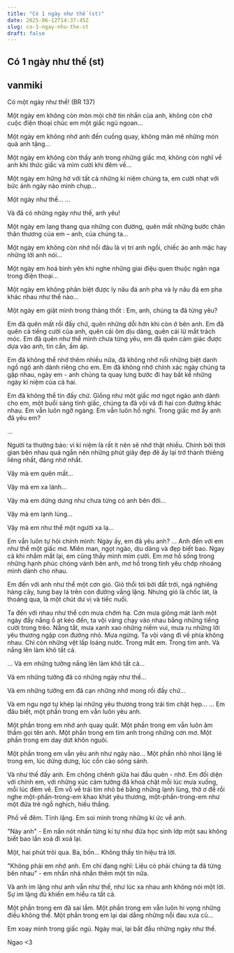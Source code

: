 ```yaml
---
title: "Có 1 ngày như thế (st)"
date: 2025-06-12T14:37:45Z
slug: co-1-ngay-nhu-the-st
draft: false
---
```


## Có 1 ngày như thế (st)

## vanmiki

Có một ngày như thế! (BR 137)

Một ngày em không còn mòn mỏi chờ tin nhắn của anh, không còn chờ cuộc điện thoại chúc em một giấc ngủ ngoan...

Một ngày em không nhớ anh đến cuồng quay, không mân mê những món quà anh tặng...

Một ngày em không còn thấy anh trong những giấc mơ, không còn nghĩ về anh khi thức giấc và mỉm cười khi đêm về...

Một ngày em hững hờ với tất cả những kỉ niệm chúng ta, em cười nhạt với bức ảnh ngày nào mình chụp...

Một ngày như thế…
…

Và đã có những ngày như thế, anh yêu!

Một ngày em lang thang qua những con đường, quên mất những bước chân thân thương của em – anh, của chúng ta...

Một ngày em không còn nhớ nổi đâu là vị trí anh ngồi, chiếc áo anh mặc hay những lời anh nói...

Một ngày em hoá bình yên khi nghe những giai điệu quen thuộc ngân nga trong điện thoại...

Một ngày em không phân biệt được ly nâu đá anh pha và ly nâu đá em pha khác nhau như thế nào...

Một ngày em giật mình trong thảng thốt : Em, anh, chúng ta đã từng yêu?

Em đã quên mất rồi đấy chứ, quên những dỗi hờn khi còn ở bên anh. Em đã quên cả tiếng cười của anh, quên cái ôm dịu dàng, quên cái lừ mắt trách móc. Em đã quên như thể mình chưa từng yêu, em đã quên cảm giác được dựa vào anh, tin cẩn, ấm áp.

Em đã không thể nhớ thêm nhiều nữa, đã không nhớ nổi những biệt danh ngồ ngộ anh dành riêng cho em. Em đã không nhớ chính xác ngày chúng ta gặp nhau, ngày em - anh chúng ta quay lưng bước đi hay bất kể những ngày kỉ niệm của cả hai.

Em đã không thể tin đấy chứ. Giống như một giấc mơ ngọt ngào anh dành cho em, một buổi sáng tỉnh giấc, chúng ta đã vội vã đi hai con đường khác nhau. Em vẫn luôn ngỡ ngàng. Em vẫn luôn hồ nghi. Trong giấc mơ ấy anh đã yêu em?

...

Người ta thường bảo: vì kỉ niệm là rất ít nên sẽ nhớ thật nhiều. Chính bởi thời gian bên nhau quá ngắn nên những phút giây đẹp đẽ ấy lại trở thành thiêng liêng nhất, đáng nhớ nhất.

Vậy mà em quên mất... 

Vậy mà em xa lánh... 

Vậy mà em dửng dưng như chưa từng có anh bên đời... 

Vậy mà em lạnh lùng... 

Vậy mà em như thể một người xa lạ...

Em vẫn luôn tự hỏi chính mình: Ngày ấy, em đã yêu anh?
...
Anh đến với em như thể một giấc mơ. Miên man, ngọt ngào, dịu dàng và đẹp biết bao. Ngay cả khi nhắm mắt lại, em cũng thấy mình mỉm cười. Em mơ hồ sống trong những hạnh phúc chóng vánh bên anh, mơ hồ trong tình yêu chớp nhoáng mình dành cho nhau. 

Em đến với anh như thể một cơn gió. Gió thổi tơi bời đất trời, ngả nghiêng hàng cây, tung bay lá trên con đường vắng lặng. Nhưng gió là chốc lát, là thoáng qua, là một chút dư vị và tiếc nuối.

Ta đến với nhau như thể cơn mưa chớm hạ. Cơn mưa giông mát lành một ngày đầy nắng ồ ạt kéo đến, ta vội vàng chạy vào nhau bằng những tiếng cười trong trẻo. Nắng tắt, mưa xanh xao những niềm vui, mưa ru những lời yêu thương ngập con đường nhỏ. Mưa ngừng. Ta vội vàng đi về phía không nhau. Chỉ còn những vệt lấp loáng nước. Trong mắt em. Trong tim anh. Và nắng lên làm khô tất cả.

...
Và em những tưởng nắng lên làm khô tất cả...

Và em những tưởng đã có những ngày như thế...

Và em những tưởng em đã cạn những nhớ mong rồi đấy chứ...

Và em ngu ngơ tự khép lại những yêu thương trong trái tim chật hẹp...
...
Em đâu biết, một phần trong em vẫn luôn yêu anh.

Một phần trong em nhớ anh quay quắt. Một phần trong em vẫn luôn âm thầm gọi tên anh. Một phần trong em tìm anh trong những cơn mơ. Một phần trong em day dứt khôn nguôi.

Một phần trong em vẫn yêu anh như ngày nào... Một phần nhỏ nhoi lặng lẽ trong em, lúc dửng dưng, lúc cồn cào sóng sánh.

Và như thế đấy anh. Em chông chênh giữa hai đầu quên - nhớ. Em đối diện với chính em, với những xúc cảm tưởng đã khoá chặt mỗi lúc mưa xuống, mỗi lúc đêm về. Em vỗ về trái tim nhỏ bé bằng những lạnh lùng, thờ ơ để rồi nghe một-phần-trong-em khao khát yêu thương, một-phần-trong-em như một đứa trẻ ngỗ nghịch, hiếu thắng.

Phố về đêm. Tĩnh lặng. Em soi mình trong những kí ức về anh. 

"Này anh" - Em nắn nót nhấn từng kí tự như đứa học sinh lớp một sau không biết bao lần xoá đi xoá lại.

Một, hai phút trôi qua. Ba, bốn... Không thấy tín hiệu trả lời.

"Không phải em nhớ anh. Em chỉ đang nghĩ: Liệu có phải chúng ta đã từng bên nhau" - em nhấn nhá nhắn thêm một tin nữa.

Và anh im lặng như anh vẫn như thế, như lúc xa nhau anh không nói một lời. Sự im lặng đủ khiến em hiểu ra tất cả.

Một phần trong em đã sai lầm. Một phần trong em vẫn luôn hi vọng những điều không thể. Một phần trong em lại dai dẳng những nỗi đau xưa cũ...

Em xoay mình trong giấc ngủ. Ngày mai, lại bắt đầu những ngày như thế.

Ngao <3